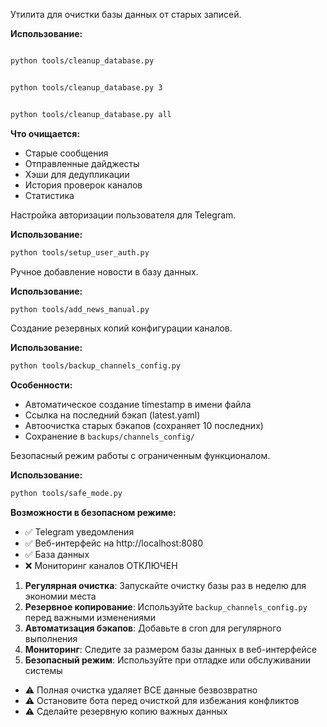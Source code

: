 




Утилита для очистки базы данных от старых записей.

**Использование:**
```bash

python tools/cleanup_database.py


python tools/cleanup_database.py 3


python tools/cleanup_database.py all
```

**Что очищается:**
- Старые сообщения
- Отправленные дайджесты  
- Хэши для дедупликации
- История проверок каналов
- Статистика


Настройка авторизации пользователя для Telegram.

**Использование:**
```bash
python tools/setup_user_auth.py
```


Ручное добавление новости в базу данных.

**Использование:**
```bash
python tools/add_news_manual.py
```


Создание резервных копий конфигурации каналов.

**Использование:**
```bash
python tools/backup_channels_config.py
```

**Особенности:**
- Автоматическое создание timestamp в имени файла
- Ссылка на последний бэкап (latest.yaml)
- Автоочистка старых бэкапов (сохраняет 10 последних)
- Сохранение в `backups/channels_config/`


Безопасный режим работы с ограниченным функционалом.

**Использование:**
```bash
python tools/safe_mode.py
```

**Возможности в безопасном режиме:**
- ✅ Telegram уведомления
- ✅ Веб-интерфейс на http://localhost:8080
- ✅ База данных
- ❌ Мониторинг каналов ОТКЛЮЧЕН



1. **Регулярная очистка**: Запускайте очистку базы раз в неделю для экономии места
2. **Резервное копирование**: Используйте `backup_channels_config.py` перед важными изменениями
3. **Автоматизация бэкапов**: Добавьте в cron для регулярного выполнения
4. **Мониторинг**: Следите за размером базы данных в веб-интерфейсе
5. **Безопасный режим**: Используйте при отладке или обслуживании системы



- ⚠️ Полная очистка удаляет ВСЕ данные безвозвратно
- ⚠️ Остановите бота перед очисткой для избежания конфликтов
- ⚠️ Сделайте резервную копию важных данных
